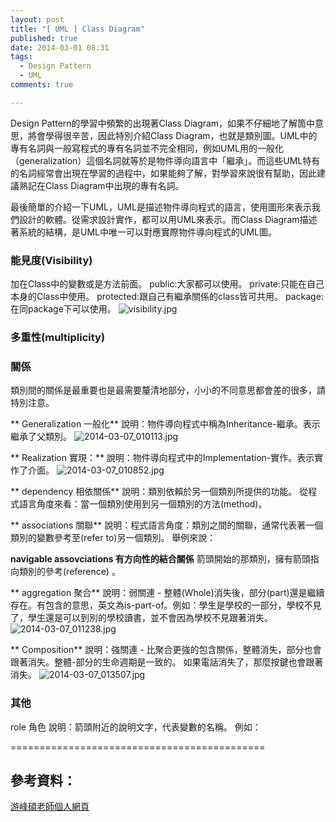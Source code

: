 ```yaml
---
layout: post
title: "[ UML ] Class Diagram"
published: true
date: 2014-03-01 08:31
tags:
  - Design Pattern
  - UML
comments: true

---
```

Design Pattern的學習中頻繁的出現著Class Diagram，如果不仔細地了解箇中意思，將會學得很辛苦，因此特別介紹Class Diagram，也就是類別圖。UML中的專有名詞與一般寫程式的專有名詞並不完全相同，例如UML用的一般化（generalization）這個名詞就等於是物件導向語言中「繼承」。而這些UML特有的名詞經常會出現在學習的過程中，如果能夠了解，對學習來說很有幫助，因此建議熟記在Class Diagram中出現的專有名詞。

最後簡單的介紹一下UML，UML是描述物件導向程式的語言，使用圖形來表示我們設計的軟體。從需求設計實作，都可以用UML來表示。而Class Diagram描述著系統的結構，是UML中唯一可以對應實際物件導向程式的UML圖。

### 能見度(Visibility)
加在Class中的變數或是方法前面。
public:大家都可以使用。
private:只能在自己本身的Class中使用。
protected:跟自己有繼承關係的class皆可共用。
package:在同package下可以使用。
![visibility.jpg](http://user-image.logdown.io/user/6619/blog/6590/post/182932/js4O4X8QuK0zy2iNhBHe_visibility.jpg)

### 多重性(multiplicity)

### 關係
類別間的關係是最重要也是最需要釐清地部分，小小的不同意思都會差的很多，請特別注意。

** Generalization 一般化**
說明：物件導向程式中稱為Inheritance-繼承。表示繼承了父類別。
![2014-03-07_010113.jpg](http://user-image.logdown.io/user/6619/blog/6590/post/182932/4LLXgIJpR9akjqn1ExfC_2014-03-07_010113.jpg)

** Realization 實現：**
說明：物件導向程式中的Implementation-實作。表示實作了介面。
![2014-03-07_010852.jpg](http://user-image.logdown.io/user/6619/blog/6590/post/182932/fSp6zw8yRHWzosqgUnSx_2014-03-07_010852.jpg)

** dependency 相依關係**
說明：類別依賴於另一個類別所提供的功能。
從程式語言角度來看：當一個類別使用到另一個類別的方法(method)。

** associations 關聯**
說明：程式語言角度：類別之間的關聯，通常代表著一個類別的變數參考至(refer to)另一個類別。
舉例來說：

**navigable assovciations 有方向性的結合關係**
箭頭開始的那類別，擁有箭頭指向類別的參考(reference) 。

** aggregation 聚合**
說明：弱關連 - 整體(Whole)消失後，部分(part)還是繼續存在。有包含的意思，英文為is-part-of。例如：學生是學校的一部分，學校不見了，學生還是可以到別的學校讀書，並不會因為學校不見跟著消失。
![2014-03-07_011238.jpg](http://user-image.logdown.io/user/6619/blog/6590/post/182932/dojgQxczTwS8niQKmcCh_2014-03-07_011238.jpg)

** Composition**
說明：強關連 - 比聚合更強的包含關係，整體消失，部分也會跟著消失。整體-部分的生命週期是一致的。
如果電話消失了，那麼按鍵也會跟著消失。
![2014-03-07_013507.jpg](http://user-image.logdown.io/user/6619/blog/6590/post/182932/p4ghACcQleb3VDv6Aahp_2014-03-07_013507.jpg)


### 其他
role 角色
說明：箭頭附近的說明文字，代表變數的名稱。
例如：

============================================
## 參考資料：
[游峰碩老師個人網頁](http://fengyu0318.myweb.hinet.net/ood.html)